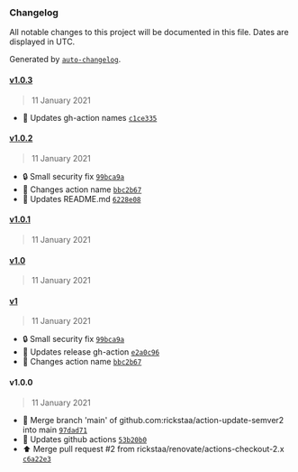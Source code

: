 ### Changelog

All notable changes to this project will be documented in this file. Dates are displayed in UTC.

Generated by [`auto-changelog`](https://github.com/CookPete/auto-changelog).

#### [v1.0.3](https://github.com/rickstaa/action-update-semver2/compare/v1.0.2...v1.0.3)

> 11 January 2021

- :green_heart: Updates gh-action names [`c1ce335`](https://github.com/rickstaa/action-update-semver2/commit/c1ce3358b9373e8b70fba5b3573abcc4fb7ff2d0)

#### [v1.0.2](https://github.com/rickstaa/action-update-semver2/compare/v1.0.1...v1.0.2)

> 11 January 2021

- :lock: Small security fix [`99bca9a`](https://github.com/rickstaa/action-update-semver2/commit/99bca9a9fff2d8a8f8d710bc048c833202044f5c)
- :truck: Changes action name [`bbc2b67`](https://github.com/rickstaa/action-update-semver2/commit/bbc2b67562f029751a3d277f4aea1625faf0b45e)
- :memo: Updates README.md [`6228e08`](https://github.com/rickstaa/action-update-semver2/commit/6228e08100c3d32bbc5b607a638959fda0fbb104)

#### [v1.0.1](https://github.com/rickstaa/action-update-semver2/compare/v1.0...v1.0.1)

> 11 January 2021

#### [v1.0](https://github.com/rickstaa/action-update-semver2/compare/v1...v1.0)

> 11 January 2021

#### [v1](https://github.com/rickstaa/action-update-semver2/compare/v1.0.0...v1)

> 11 January 2021

- :lock: Small security fix [`99bca9a`](https://github.com/rickstaa/action-update-semver2/commit/99bca9a9fff2d8a8f8d710bc048c833202044f5c)
- :green_heart: Updates release gh-action [`e2a0c96`](https://github.com/rickstaa/action-update-semver2/commit/e2a0c9673c51ebde6c3d2c8fec79b95fc0ce6c9b)
- :truck: Changes action name [`bbc2b67`](https://github.com/rickstaa/action-update-semver2/commit/bbc2b67562f029751a3d277f4aea1625faf0b45e)

#### v1.0.0

> 11 January 2021

- :twisted_rightwards_arrows: Merge branch 'main' of github.com:rickstaa/action-update-semver2 into main [`97dad71`](https://github.com/rickstaa/action-update-semver2/commit/97dad715d79c3d705b4526691fcaa3f5f0aca2bb)
- :green_heart: Updates github actions [`53b20b0`](https://github.com/rickstaa/action-update-semver2/commit/53b20b08aaa697b86b6856c85150fe05b0ebc247)
- :arrow_up: Merge pull request #2 from rickstaa/renovate/actions-checkout-2.x [`c6a22e3`](https://github.com/rickstaa/action-update-semver2/commit/c6a22e37af342f11c74fd15333668e80ba753679)
